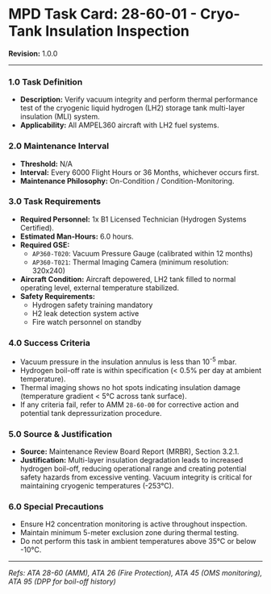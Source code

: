 # MPD Task Card: 28-60-01 - Cryo-Tank Insulation Inspection
**Revision:** 1.0.0

---
### 1.0 Task Definition
- **Description:** Verify vacuum integrity and perform thermal performance test of the cryogenic liquid hydrogen (LH2) storage tank multi-layer insulation (MLI) system.
- **Applicability:** All AMPEL360 aircraft with LH2 fuel systems.

### 2.0 Maintenance Interval
- **Threshold:** N/A
- **Interval:** Every 6000 Flight Hours or 36 Months, whichever occurs first.
- **Maintenance Philosophy:** On-Condition / Condition-Monitoring.

### 3.0 Task Requirements
- **Required Personnel:** 1x B1 Licensed Technician (Hydrogen Systems Certified).
- **Estimated Man-Hours:** 6.0 hours.
- **Required GSE:**
  - `AP360-T020`: Vacuum Pressure Gauge (calibrated within 12 months)
  - `AP360-T021`: Thermal Imaging Camera (minimum resolution: 320x240)
- **Aircraft Condition:** Aircraft depowered, LH2 tank filled to normal operating level, external temperature stabilized.
- **Safety Requirements:** 
  - Hydrogen safety training mandatory
  - H2 leak detection system active
  - Fire watch personnel on standby

### 4.0 Success Criteria
- Vacuum pressure in the insulation annulus is less than 10<sup>-5</sup> mbar.
- Hydrogen boil-off rate is within specification (< 0.5% per day at ambient temperature).
- Thermal imaging shows no hot spots indicating insulation damage (temperature gradient < 5°C across tank surface).
- If any criteria fail, refer to AMM `28-60-00` for corrective action and potential tank depressurization procedure.

### 5.0 Source & Justification
- **Source:** Maintenance Review Board Report (MRBR), Section 3.2.1.
- **Justification:** Multi-layer insulation degradation leads to increased hydrogen boil-off, reducing operational range and creating potential safety hazards from excessive venting. Vacuum integrity is critical for maintaining cryogenic temperatures (-253°C).

### 6.0 Special Precautions
- Ensure H2 concentration monitoring is active throughout inspection.
- Maintain minimum 5-meter exclusion zone during thermal testing.
- Do not perform this task in ambient temperatures above 35°C or below -10°C.

---
*Refs: ATA 28-60 (AMM), ATA 26 (Fire Protection), ATA 45 (OMS monitoring), ATA 95 (DPP for boil-off history)*
